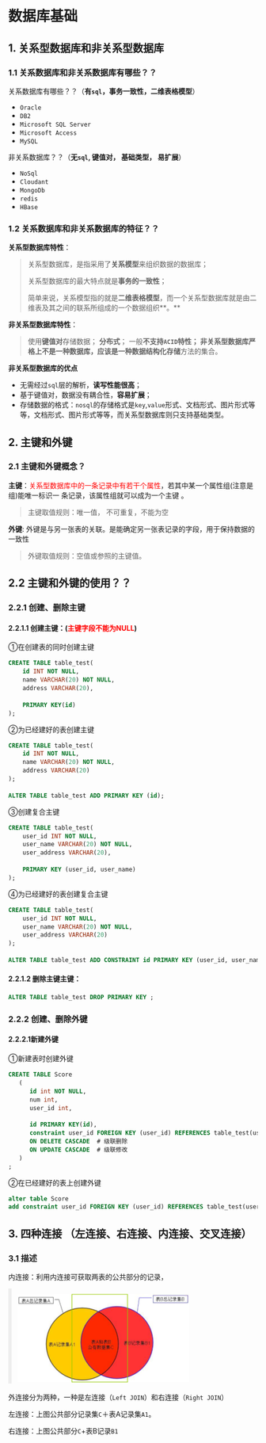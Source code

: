 # 数据库基础



## 1. 关系型数据库和非关系型数据库

### 1.1 关系数据库和非关系数据库有哪些？？

关系数据库有哪些？？（**有`sql`，事务一致性，二维表格模型**）

- `Oracle`
- `DB2`
- `Microsoft SQL Server`
- `Microsoft Access`
- `MySQL`

非关系数据库？？（**无`sql`, 键值对， 基础类型， 易扩展**）

- `NoSql`
- `Cloudant`
- `MongoDb`
- `redis`
- `HBase`

### 1.2 关系数据库和非关系数据库的特征？？

**关系型数据库特性**：

>  关系型数据库，是指采用了**关系模型**来组织数据的数据库；
>
> 关系型数据库的最大特点就是**事务的一致性**；
>
> 简单来说，关系模型指的就是**二维表格模型**，而一个关系型数据库就是由二维表及其之间的联系所组成的一个数据组织**。**

**非关系型数据库特性**：

> 使用**键值对**存储数据；
> **分布式**；
> 一般**不支持`ACID`**特性；
> 非关系型数据库严格上不是一种数据库，应该是一种**数据结构化存储**方法的集合。



**非关系型数据库的优点**

- 无需经过`sql`层的解析，**读写性能很高**；
- 基于键值对，数据没有耦合性，**容易扩展**；
- 存储数据的格式：`nosql`的存储格式是`key`,`value`形式、文档形式、图片形式等等，文档形式、图片形式等等，而关系型数据库则只支持基础类型。



## 2. 主键和外键

### 2.1 主键和外键概念？

**主键**：<font color='red'>关系型数据库中的一条记录中有若干个属性</font>，若其中某一个属性组(注意是组)能唯一标识一	条记录，该属性组就可以成为一个主键 。

> 主键取值规则：唯一值， 不可重复，不能为空

**外键**: 外键是与另一张表的关联。是能确定另一张表记录的字段，用于保持数据的一致性

> 外键取值规则：空值或参照的主键值。

## 2.2 主键和外键的使用？？

### 2.2.1 创建、删除主键

#### 2.2.1.1 创建主键：(<font color='red'>主键字段不能为NULL</font>)

①在创建表的同时创建主键

```sql
CREATE TABLE table_test(
	id INT NOT NULL,
	name VARCHAR(20) NOT NULL,
	address VARCHAR(20),

	PRIMARY KEY(id)
);
```

②为已经建好的表创建主键

```sql
CREATE TABLE table_test(
	id INT NOT NULL,
	name VARCHAR(20) NOT NULL,
	address VARCHAR(20)
);

ALTER TABLE table_test ADD PRIMARY KEY (id);
```

③创建复合主键

```sql
CREATE TABLE table_test(
	user_id INT NOT NULL,
	user_name VARCHAR(20) NOT NULL,
	user_address VARCHAR(20),

	PRIMARY KEY (user_id, user_name)
);
```

④为已经建好的表创建复合主键

```sql
CREATE TABLE table_test(
	user_id INT NOT NULL,
	user_name VARCHAR(20) NOT NULL,
	user_address VARCHAR(20)
);

ALTER TABLE table_test ADD CONSTRAINT id PRIMARY KEY (user_id, user_name);
```



#### 2.2.1.2 删除主键主键：

```sql
ALTER TABLE table_test DROP PRIMARY KEY ;
```

### 2.2.2 创建、删除外键

#### 2.2.2.1新建外键

①新建表时创建外键

```sql
CREATE TABLE Score
   (
      id int NOT NULL, 
      num int,
      user_id int,
      
      id PRIMARY KEY(id),
      constraint user_id FOREIGN KEY (user_id) REFERENCES table_test(user_id),
      ON DELETE CASCADE  # 级联删除
      ON UPDATE CASCADE  # 级联修改
   )
;
```

②在已经建好的表上创建外键

```sql
alter table Score 
add constraint user_id FOREIGN KEY (user_id) REFERENCES table_test(user_id),
```



## 3. 四种连接 （左连接、右连接、内连接、交叉连接）

### 3.1 描述

内连接：利用内连接可获取两表的公共部分的记录，

![image-20210910163511552](数据库基础.assets/image-20210910163511552.png)

外连接分为两种，一种是左连接（`Left JOIN`）和右连接（`Right JOIN`）

左连接：上图公共部分记录集`C`＋表A记录集`A1`。

右连接：上图公共部分`C`+表B记录`B1`


